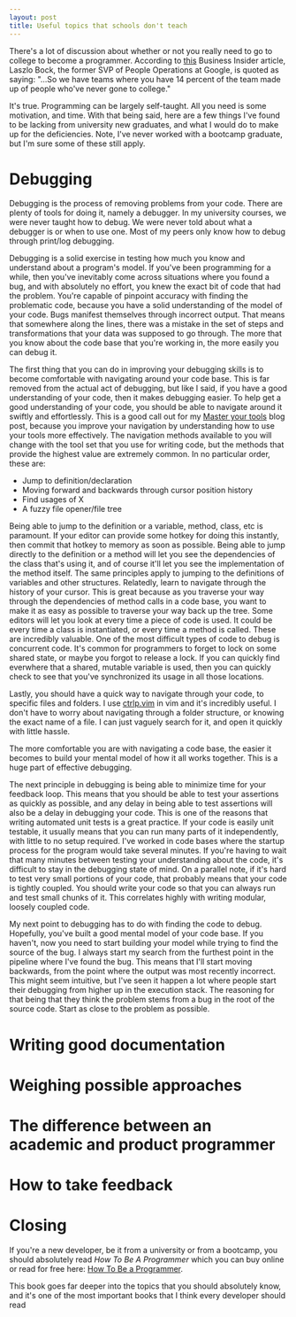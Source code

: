 ```yaml
---
layout: post
title: Useful topics that schools don't teach
---
```

There's a lot of discussion about whether or not you really need to go to college to become a programmer. According to [this](http://www.businessinsider.com/google-hiring-non-graduates-2013-6) Business Insider article, Laszlo Bock, the former SVP of People Operations at Google, is quoted as saying: "...So we have teams where you have 14 percent of the team made up of people who've never gone to college."

It's true. Programming can be largely self-taught. All you need is some motivation, and time. With that being said, here are a few things I've found to be lacking from university new graduates, and what I would do to make up for the deficiencies. Note, I've never worked with a bootcamp graduate, but I'm sure some of these still apply.

# Debugging
Debugging is the process of removing problems from your code. There are plenty of tools for doing it, namely a debugger. In my university courses, we were never taught how to debug. We were never told about what a debugger is or when to use one. Most of my peers only know how to debug through print/log debugging.

Debugging is a solid exercise in testing how much you know and understand about a program's model. If you've been programming for a while, then you've inevitably come across situations where you found a bug, and with absolutely no effort, you knew the exact bit of code that had the problem. You're capable of pinpoint accuracy with finding the problematic code, because you have a solid understanding of the model of your code. Bugs manifest themselves through incorrect output. That means that somewhere along the lines, there was a mistake in the set of steps and transformations that your data was supposed to go through. The more that you know about the code base that you're working in, the more easily you can debug it.

The first thing that you can do in improving your debugging skills is to become comfortable with navigating around your code base. This is far removed from the actual act of debugging, but like I said, if you have a good understanding of your code, then it makes debugging easier. To help get a good understanding of your code, you should be able to navigate around it swiftly and effortlessly. This is a good call out for my [Master your tools](http://aaronbatilo.io/blog/tools) blog post, because you improve your navigation by understanding how to use your tools more effectively. The navigation methods available to you will change with the tool set that you use for writing code, but the methods that provide the highest value are extremely common. In no particular order, these are:

- Jump to definition/declaration
- Moving forward and backwards through cursor position history
- Find usages of X
- A fuzzy file opener/file tree

Being able to jump to the definition or a variable, method, class, etc is paramount. If your editor can provide some hotkey for doing this instantly, then commit that hotkey to memory as soon as possible. Being able to jump directly to the definition or a method will let you see the dependencies of the class that's using it, and of course it'll let you see the implementation of the method itself. The same principles apply to jumping to the definitions of variables and other structures. Relatedly, learn to navigate through the history of your cursor. This is great because as you traverse your way through the dependencies of method calls in a code base, you want to make it as easy as possible to traverse your way back up the tree. Some editors will let you look at every time a piece of code is used. It could be every time a class is instantiated, or every time a method is called. These are incredibly valuable. One of the most difficult types of code to debug is concurrent code. It's common for programmers to forget to lock on some shared state, or maybe you forgot to release a lock. If you can quickly find everwhere that a shared, mutable variable is used, then you can quickly check to see that you've synchronized its usage in all those locations.

Lastly, you should have a quick way to navigate through your code, to specific files and folders. I use [ctrlp.vim](https://github.com/kien/ctrlp.vim) in vim and it's incredibly useful. I don't have to worry about navigating through a folder structure, or knowing the exact name of a file. I can just vaguely search for it, and open it quickly with little hassle.

The more comfortable you are with navigating a code base, the easier it becomes to build your mental model of how it all works together. This is a huge part of effective debugging.

The next principle in debugging is being able to minimize time for your feedback loop. This means that you should be able to test your assertions as quickly as possible, and any delay in being able to test assertions will also be a delay in debugging your code. This is one of the reasons that writing automated unit tests is a great practice. If your code is easily unit testable, it usually means that you can run many parts of it independently, with little to no setup required. I've worked in code bases where the startup process for the program would take several minutes. If you're having to wait that many minutes between testing your understanding about the code, it's difficult to stay in the debugging state of mind. On a parallel note, if it's hard to test very small portions of your code, that probably means that your code is tightly coupled. You should write your code so that you can always run and test small chunks of it. This correlates highly with writing modular, loosely coupled code.

My next point to debugging has to do with finding the code to debug. Hopefully, you've built a good mental model of your code base. If you haven't, now you need to start building your model while trying to find the source of the bug. I always start my search from the furthest point in the pipeline where I've found the bug. This means that I'll start moving backwards, from the point where the output was most recently incorrect. This might seem intuitive, but I've seen it happen a lot where people start their debugging from higher up in the execution stack. The reasoning for that being that they think the problem stems from a bug in the root of the source code. Start as close to the problem as possible.



# Writing good documentation
# Weighing possible approaches
# The difference between an academic and product programmer
# How to take feedback

# Closing
If you're a new developer, be it from a university or from a bootcamp, you should absolutely read _How To Be A Programmer_ which you can buy online or read for free here: [How To Be a Programmer](https://github.com/braydie/HowToBeAProgrammer).

This book goes far deeper into the topics that you should absolutely know, and it's one of the most important books that I think every developer should read

